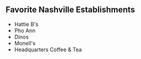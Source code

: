 ## Favorite Nashville Establishments
- Hattie B's
- Pho Ann
- Dinos
- Monell's
- Headquarters Coffee & Tea
